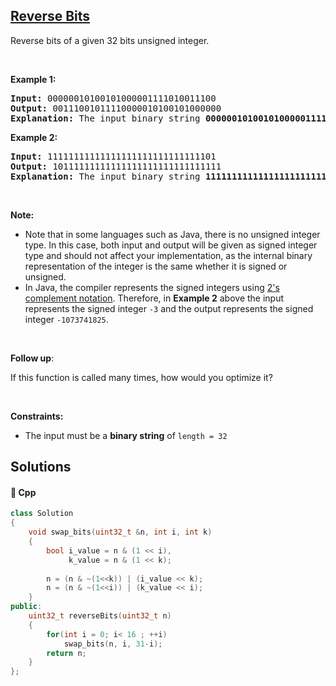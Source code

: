 ## [Reverse Bits](https://leetcode.com/problems/reverse-bits)

<p>Reverse bits of a given 32 bits unsigned integer.</p>

<p>&nbsp;</p>

<p><strong>Example 1:</strong></p>

<pre>
<strong>Input:</strong> 00000010100101000001111010011100
<strong>Output:</strong> 00111001011110000010100101000000
<strong>Explanation: </strong>The input binary string <b>00000010100101000001111010011100</b> represents the unsigned integer 43261596, so return 964176192 which its binary representation is <b>00111001011110000010100101000000</b>.
</pre>

<p><strong>Example 2:</strong></p>

<pre>
<strong>Input:</strong> 11111111111111111111111111111101
<strong>Output:</strong> 10111111111111111111111111111111
<strong>Explanation: </strong>The input binary string <strong>11111111111111111111111111111101</strong> represents the unsigned integer 4294967293, so return 3221225471 which its binary representation is <strong>10111111111111111111111111111111</strong>.</pre>

<p>&nbsp;</p>

<p><strong>Note:</strong></p>

<ul>
	<li>Note that in some languages such as Java, there is no unsigned integer type. In this case, both input and output will be given as signed integer type and should not affect your implementation, as the internal binary representation of the integer is the same whether it is signed or unsigned.</li>
	<li>In Java,&nbsp;the compiler represents the signed integers using <a href="https://en.wikipedia.org/wiki/Two%27s_complement" target="_blank">2&#39;s complement notation</a>. Therefore, in <strong>Example 2</strong>&nbsp;above the input represents the signed integer <code>-3</code>&nbsp;and the output represents the signed integer <code>-1073741825</code>.</li>
</ul>

<p>&nbsp;</p>

<p><b>Follow up</b>:</p>

<p>If this function is called many times, how would you optimize it?</p>

<p>&nbsp;</p>
<p><strong>Constraints:</strong></p>

<ul>
	<li>The input must be a <strong>binary string</strong> of <code>length = 32</code></li>
</ul>


## Solutions
#### 🧠 Cpp
```cpp
class Solution
{
    void swap_bits(uint32_t &n, int i, int k)
    {
        bool i_value = n & (1 << i),
             k_value = n & (1 << k);
        
        n = (n & ~(1<<k)) | (i_value << k);
        n = (n & ~(1<<i)) | (k_value << i);
    }
public:
    uint32_t reverseBits(uint32_t n)
    {
        for(int i = 0; i< 16 ; ++i)
            swap_bits(n, i, 31-i);
        return n;
    }
};
```
